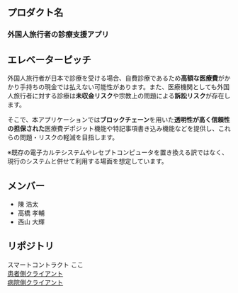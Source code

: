 ## プロダクト名
### 外国人旅行者の診療支援アプリ
## エレベーターピッチ
外国人旅行者が日本で診療を受ける場合、自費診療であるため**高額な医療費**がかかり手持ちの現金では払えない可能性があります。また、医療機関としても外国人旅行者に対する診療は**未収金リスク**や宗教上の問題による**訴訟リスク**が存在します。

そこで、本アプリケーションでは**ブロックチェーン**を用いた**透明性が高く信頼性の担保された**医療費デポジット機能や特記事項書き込み機能などを提供し、これらの問題・リスクの軽減を目指します。

※既存の電子カルテシステムやレセプトコンピュータを置き換える訳ではなく、現行のシステムと併せて利用する場面を想定しています。

## メンバー
- 陳 浩太
- 高橋 孝輔
- 西山 大輝

## リポジトリ
スマートコントラクト ここ  
[患者側クライアント](https://github.com/enpitut2019/Medical-App-Patient-Client)  
[病院側クライアント](https://github.com/enpitut2019/Medical-App-Hospital-Client)  
